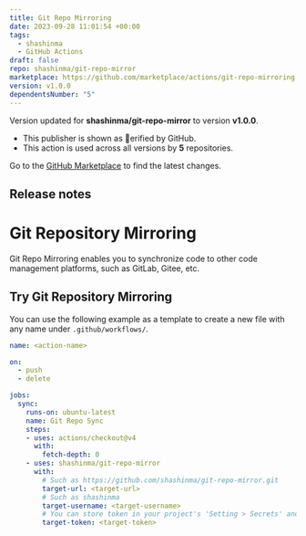 ```yaml
---
title: Git Repo Mirroring
date: 2023-09-28 11:01:54 +00:00
tags:
  - shashinma
  - GitHub Actions
draft: false
repo: shashinma/git-repo-mirror
marketplace: https://github.com/marketplace/actions/git-repo-mirroring
version: v1.0.0
dependentsNumber: "5"
---
```



Version updated for **shashinma/git-repo-mirror** to version **v1.0.0**.
- This publisher is shown as erified by GitHub.
- This action is used across all versions by **5** repositories.

Go to the [GitHub Marketplace](https://github.com/marketplace/actions/git-repo-mirroring) to find the latest changes.

## Release notes

# Git Repository Mirroring

Git Repo Mirroring enables you to synchronize code to other code management platforms, such as GitLab, Gitee, etc.

## Try Git Repository Mirroring

You can use the following example as a template to create a new file with any name under `.github/workflows/`.

```yaml
name: <action-name>

on: 
  - push
  - delete

jobs:
  sync:
    runs-on: ubuntu-latest
    name: Git Repo Sync
    steps:
    - uses: actions/checkout@v4
      with:
        fetch-depth: 0
    - uses: shashinma/git-repo-mirror
      with:
        # Such as https://github.com/shashinma/git-repo-mirror.git
        target-url: <target-url>
        # Such as shashinma
        target-username: <target-username>
        # You can store token in your project's 'Setting > Secrets' and reference the name here. Such as ${{ secrets.ACCESS_TOKEN }}
        target-token: <target-token>
```

